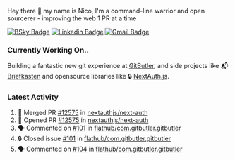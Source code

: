 
Hey there 👋 my name is Nico, I'm a command-line warrior and open sourcerer - improving the web 1 PR at a time

[![BSky Badge](https://img.shields.io/badge/-%20%40ndo.dev%20-%200285FF?style=flat-square&logo=bluesky&color=%23161e27)](https://bsky.app/profile/ndo.dev) [![Linkedin Badge](https://img.shields.io/badge/-ndom91-blue?style=flat-square&logo=Linkedin&logoColor=white&link=https://www.linkedin.com/in/ndom91/)](https://www.linkedin.com/in/ndom91/) [![Gmail Badge](https://img.shields.io/badge/-yo@ndo.dev-c14438?style=flat-square&logo=mail.ru&logoColor=white&link=mailto:yo@ndo.dev)](mailto:yo@ndo.dev)

### Currently Working On..

Building a fantastic new git experience at [GitButler](https://github.com/gitbutlerapp), and side projects like 📬 [Briefkasten](https://briefkastenhq.com) and opensource libraries like 🔒 [NextAuth.js](https://github.com/nextauthjs/next-auth).

<!--START_SECTION_PROFILE_VIEWS:readme-info-->
<!--END_SECTION_PROFILE_VIEWS:readme-info-->

<!--START_SECTION_DAILY_COMMIT:readme-info-->
<!--END_SECTION_DAILY_COMMIT:readme-info-->

<!--START_SECTION_WEEKLY_COMMIT:readme-info-->
<!--END_SECTION_WEEKLY_COMMIT:readme-info-->

### Latest Activity

<!--START_SECTION:activity-->
1. 🎉 Merged PR [#12575](https://github.com/nextauthjs/next-auth/pull/12575) in [nextauthjs/next-auth](https://github.com/nextauthjs/next-auth)
2. 💪 Opened PR [#12575](https://github.com/nextauthjs/next-auth/pull/12575) in [nextauthjs/next-auth](https://github.com/nextauthjs/next-auth)
3. 🗣 Commented on [#101](https://github.com/flathub/com.gitbutler.gitbutler/issues/101#issuecomment-2621734193) in [flathub/com.gitbutler.gitbutler](https://github.com/flathub/com.gitbutler.gitbutler)
4. 🔒 Closed issue [#101](https://github.com/flathub/com.gitbutler.gitbutler/issues/101) in [flathub/com.gitbutler.gitbutler](https://github.com/flathub/com.gitbutler.gitbutler)
5. 🗣 Commented on [#104](https://github.com/flathub/com.gitbutler.gitbutler/pull/104#issuecomment-2621628218) in [flathub/com.gitbutler.gitbutler](https://github.com/flathub/com.gitbutler.gitbutler)
<!--END_SECTION:activity-->
